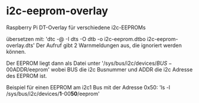 # i2c-eeprom-overlay
Raspberry Pi DT-Overlay für verschiedene i2c-EEPROMs

übersetzen mit: 'dtc -@ -I dts -O dtb -o i2c-eeprom.dtbo i2c-eeprom-overlay.dts'
Der Aufruf gibt 2 Warnmeldungen aus, die ignoriert werden können.

Der EEPROM liegt dann als Datei unter '/sys/bus/i2c/devices/$BUS-00$ADDR/eeprom'
wobei BUS die i2c Busnummer und ADDR die i2c Adresse des EEPROM ist.

Beispiel für einen EEPROM am i2c1 Bus mit der Adresse 0x50:
'ls -l /sys/bus/i2c/devices/**1**-00**50**/eeprom'
